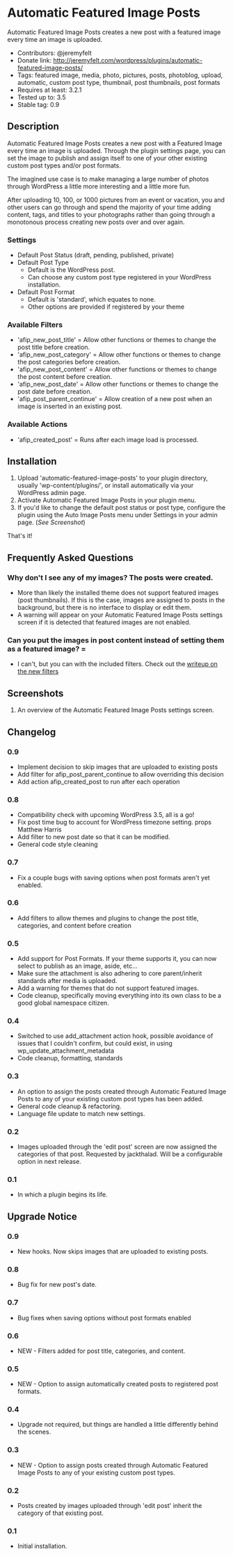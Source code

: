# Automatic Featured Image Posts

Automatic Featured Image Posts creates a new post with a featured image every time an image is uploaded.

* Contributors: @jeremyfelt
* Donate link: http://jeremyfelt.com/wordpress/plugins/automatic-featured-image-posts/
* Tags: featured image, media, photo, pictures, posts, photoblog, upload, automatic, custom post type, thumbnail, post thumbnails, post formats
* Requires at least: 3.2.1
* Tested up to: 3.5
* Stable tag: 0.9

## Description

Automatic Featured Image Posts creates a new post with a Featured Image every time an image is uploaded. Through the plugin settings page, you can set the image to publish and assign itself to one of your other existing custom post types and/or post formats.

The imagined use case is to make managing a large number of photos through WordPress a little more interesting and a little more fun.

After uploading 10, 100, or 1000 pictures from an event or vacation, you and other users can go through and spend the majority of your time adding content, tags, and titles to your photographs rather than going through a monotonous process creating new posts over and over again.

### Settings

* Default Post Status (draft, pending, published, private)
* Default Post Type
    * Default is the WordPress post.
    * Can choose any custom post type registered in your WordPress installation.
*  Default Post Format
    *  Default is 'standard', which equates to none.
    *  Other options are provided if registered by your theme

### Available Filters

* 'afip_new_post_title' = Allow other functions or themes to change the post title before creation.
* 'afip_new_post_category' = Allow other functions or themes to change the post categories before creation.
* 'afip_new_post_content' = Allow other functions or themes to change the post content before creation.
* 'afip_new_post_date' = Allow other functions or themes to change the post date before creation.
* 'afip_post_parent_continue' = Allow creation of a new post when an image is inserted in an existing post.

### Available Actions

* 'afip_created_post' = Runs after each image load is processed.

## Installation

1. Upload 'automatic-featured-image-posts' to your plugin directory, usually 'wp-content/plugins/', or install automatically via your WordPress admin page.
1. Activate Automatic Featured Image Posts in your plugin menu.
1. If you'd like to change the default post status or post type, configure the plugin using the Auto Image Posts menu under Settings in your admin page. (*See Screenshot*)

That's it!

## Frequently Asked Questions

### Why don't I see any of my images? The posts were created.

* More than likely the installed theme does not support featured images (post thumbnails). If this is the case, images are assigned to posts in the background, but there is no interface to display or edit them.
* A warning will appear on your Automatic Featured Image Posts settings screen if it is detected that featured images are not enabled.

### Can you put the images in post content instead of setting them as a featured image? =

*  I can't, but you can with the included filters. Check out the [writeup on the new filters](http://jeremyfelt.com/wordpress/2012/04/14/filters-in-automatic-featured-image-posts "Filters in Automatic Featured Image Posts")

## Screenshots

1. An overview of the Automatic Featured Image Posts settings screen.

## Changelog

### 0.9

* Implement decision to skip images that are uploaded to existing posts
* Add filter for afip_post_parent_continue to allow overriding this decision
* Add action afip_created_post to run after each operation

### 0.8

* Compatibility check with upcoming WordPress 3.5, all is a go!
* Fix post time bug to account for WordPress timezone setting. props Matthew Harris
* Add filter to new post date so that it can be modified.
* General code style cleaning

### 0.7

* Fix a couple bugs with saving options when post formats aren't yet enabled.

### 0.6

* Add filters to allow themes and plugins to change the post title, categories, and content before creation

### 0.5

* Add support for Post Formats. If your theme supports it, you can now select to publish as an image, aside, etc...
* Make sure the attachment is also adhering to core parent/inherit standards after media is uploaded.
* Add a warning for themes that do not support featured images.
* Code cleanup, specifically moving everything into its own class to be a good global namespace citizen.

### 0.4

* Switched to use add_attachment action hook, possible avoidance of issues that I couldn't confirm, but could exist, in using wp_update_attachment_metadata
* Code cleanup, formatting, standards

### 0.3

* An option to assign the posts created through Automatic Featured Image Posts to any of your existing custom post types has been added.
* General code cleanup & refactoring.
* Language file update to match new settings.

### 0.2

* Images uploaded through the 'edit post' screen are now assigned the categories of that post. Requested by jackthalad. Will be a configurable option in next release.

### 0.1

* In which a plugin begins its life.

## Upgrade Notice

### 0.9

* New hooks. Now skips images that are uploaded to existing posts.

### 0.8

* Bug fix for new post's date.

### 0.7

* Bug fixes when saving options without post formats enabled

### 0.6

* NEW - Filters added for post title, categories, and content.

### 0.5

* NEW - Option to assign automatically created posts to registered post formats.

### 0.4

* Upgrade not required, but things are handled a little differently behind the scenes.

### 0.3

* NEW - Option to assign posts created through Automatic Featured Image Posts to any of your existing custom post types.

### 0.2

* Posts created by images uploaded through 'edit post' inherit the category of that existing post.

### 0.1

* Initial installation.